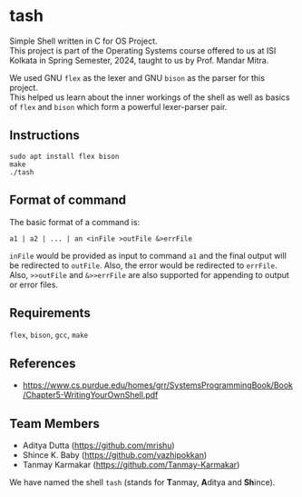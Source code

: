 # tash
Simple Shell written in C for OS Project.  
This project is part of the Operating Systems course offered to us at ISI Kolkata in Spring Semester, 2024, taught to us by Prof. Mandar Mitra.

We used GNU `flex` as the lexer and GNU `bison` as the parser for this project.  
This helped us learn about the inner workings of the shell as well as basics of `flex` and `bison` which form a powerful lexer-parser pair.

## Instructions
```
sudo apt install flex bison
make
./tash
```

## Format of command
The basic format of a command is:
```
a1 | a2 | ... | an <inFile >outFile &>errFile
```
`inFile` would be provided as input to command `a1` and the final output will be redirected to `outFile`. Also, the error would be redirected to `errFile`.  
Also, `>>outFile` and `&>>errFile` are also supported for appending to output or error files.

## Requirements
`flex`, `bison`, `gcc`, `make`

## References
- https://www.cs.purdue.edu/homes/grr/SystemsProgrammingBook/Book/Chapter5-WritingYourOwnShell.pdf

## Team Members
- Aditya Dutta     (https://github.com/mrishu)
- Shince K. Baby   (https://github.com/vazhipokkan)
- Tanmay Karmakar  (https://github.com/Tanmay-Karmakar)

We have named the shell `tash` (stands for **T**anmay, **A**ditya and **Sh**ince).

